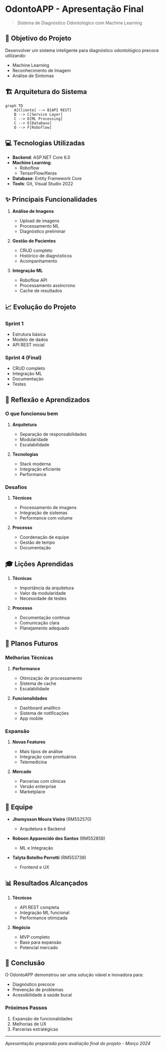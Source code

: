 # OdontoAPP - Apresentação Final
> Sistema de Diagnóstico Odontológico com Machine Learning

## 🎯 Objetivo do Projeto

Desenvolver um sistema inteligente para diagnóstico odontológico precoce utilizando:
- Machine Learning
- Reconhecimento de Imagem
- Análise de Sintomas

## 🏗️ Arquitetura do Sistema

```mermaid
graph TD
    A[Cliente] --> B[API REST]
    B --> C[Service Layer]
    C --> D[ML Processing]
    C --> E[Database]
    D --> F[Roboflow]
```

## 💻 Tecnologias Utilizadas

- **Backend**: ASP.NET Core 6.0
- **Machine Learning**: 
  - Roboflow
  - TensorFlow/Keras
- **Database**: Entity Framework Core
- **Tools**: Git, Visual Studio 2022

## ✨ Principais Funcionalidades

1. **Análise de Imagens**
   - Upload de imagens
   - Processamento ML
   - Diagnóstico preliminar

2. **Gestão de Pacientes**
   - CRUD completo
   - Histórico de diagnósticos
   - Acompanhamento

3. **Integração ML**
   - Roboflow API
   - Processamento assíncrono
   - Cache de resultados

## 📈 Evolução do Projeto

### Sprint 1
- Estrutura básica
- Modelo de dados
- API REST inicial

### Sprint 4 (Final)
- CRUD completo
- Integração ML
- Documentação
- Testes

## 🤔 Reflexão e Aprendizados

### O que funcionou bem
1. **Arquitetura**
   - Separação de responsabilidades
   - Modularidade
   - Escalabilidade

2. **Tecnologias**
   - Stack moderna
   - Integração eficiente
   - Performance

### Desafios
1. **Técnicos**
   - Processamento de imagens
   - Integração de sistemas
   - Performance com volume

2. **Processo**
   - Coordenação de equipe
   - Gestão de tempo
   - Documentação

## 🎓 Lições Aprendidas

1. **Técnicas**
   - Importância da arquitetura
   - Valor da modularidade
   - Necessidade de testes

2. **Processo**
   - Documentação contínua
   - Comunicação clara
   - Planejamento adequado

## 🚀 Planos Futuros

### Melhorias Técnicas
1. **Performance**
   - Otimização de processamento
   - Sistema de cache
   - Escalabilidade

2. **Funcionalidades**
   - Dashboard analítico
   - Sistema de notificações
   - App mobile

### Expansão
1. **Novas Features**
   - Mais tipos de análise
   - Integração com prontuários
   - Telemedicina

2. **Mercado**
   - Parcerias com clínicas
   - Versão enterprise
   - Marketplace

## 👥 Equipe

- **Jhemysson Moura Vieira** (RM552570)
  - Arquitetura e Backend

- **Robson Apparecido dos Santos** (RM552858)
  - ML e Integração

- **Talyta Botelho Perrotti** (RM553739)
  - Frontend e UX

## 📊 Resultados Alcançados

1. **Técnicos**
   - API REST completa
   - Integração ML funcional
   - Performance otimizada

2. **Negócio**
   - MVP completo
   - Base para expansão
   - Potencial mercado

## 🎉 Conclusão

O OdontoAPP demonstrou ser uma solução viável e inovadora para:
- Diagnóstico precoce
- Prevenção de problemas
- Acessibilidade à saúde bucal

### Próximos Passos
1. Expansão de funcionalidades
2. Melhorias de UX
3. Parcerias estratégicas

---

*Apresentação preparada para avaliação final do projeto - Março 2024*
